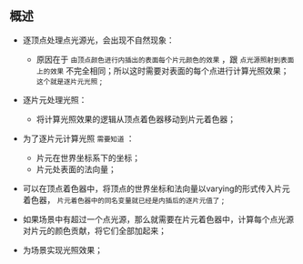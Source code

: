 ## 概述

* 逐顶点处理点光源光，会出现不自然现象：
  + 原因在于 `由顶点颜色进行内插出的表面每个片元颜色的效果` ，跟 `点光源照射到表面上的效果` 不完全相同；所以这时需要对表面的每个点进行计算光照效果； `这个就是逐片元光照` ; 

* 逐片元处理光照：
  + 将计算光照效果的逻辑从顶点着色器移动到片元着色器；

* 为了逐片元计算光照 `需要知道` ：
  + 片元在世界坐标系下的坐标；
  + 片元处表面的法向量；

* 可以在顶点着色器中，将顶点的世界坐标和法向量以varying的形式传入片元着色器， `片元着色器中的同名变量就已经是内插后的逐片元值了` ; 

* 如果场景中有超过一个点光源，那么就需要在片元着色器中，计算每个点光源对片元的颜色贡献，将它们全部加起来；

* 为场景实现光照效果；
